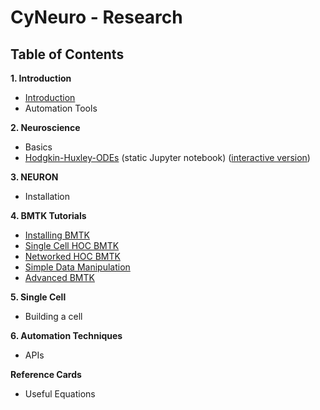 # CyNeuro - Research

## Table of Contents

**1. Introduction** 

* [Introduction](/research/introduction)
* Automation Tools

**2. Neuroscience**

* Basics
* [Hodgkin-Huxley-ODEs](https://nbviewer.jupyter.org/github/cyneuro/cyneuro.github.io/blob/master/research/neuroscience/hh/Hodgkin-Huxley-ODEs.ipynb) (static Jupyter notebook) ([interactive version]())

**3. NEURON**

* Installation

**4. BMTK Tutorials**

* [Installing BMTK](/research/bmtk/installation)
* [Single Cell HOC BMTK](/research/bmtk/single-cell)
* [Networked HOC BMTK](/research/bmtk/network)
* [Simple Data Manipulation](/research/bmtk/data-manipulation)
* [Advanced BMTK](/research/bmtk/advanced)


**5. Single Cell**

* Building a cell

**6. Automation Techniques**

* APIs

**Reference Cards**

* Useful Equations

